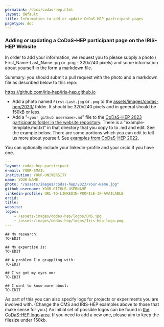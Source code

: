 ```yaml
---
permalink: /docs/codas-hep.html
layout: default
title: Information to add or update CoDaS-HEP participant pages
pagetype: doc
---
```


### Adding or updating a CoDaS-HEP participant page on the IRIS-HEP Website

In order to add your information, we request you to please supply a photo ( First_Name-Last_Name.jpg or .png - 320x240 pixels) and some information about
yourself in the form a markdown file.

Summary: you should submit a pull request with the photo and a markdown file as described below to this repo:

<https://github.com/iris-hep/iris-hep.github.io>

* Add a photo named `First-Last.jpg` or `.png` to the [assets/images/codas-hep/2023/](https://github.com/iris-hep/iris-hep.github.io/tree/master/assets/images/codas-hep/2023/) folder. It should be 320x240 pixels and in general should be 150kB or less.
* Add a "`<your github username>.md`" file to the [CoDaS-HEP 2023 participants folder in the website repository](https://github.com/iris-hep/iris-hep.github.io/tree/master/_codas-hep-students/2023/). There is a "example-template.md.txt" in that directory that you copy to to <your github username>.md and edit. See the example below. There are some portions which you can edit to tell us more about yourself. See [examples from CoDaS-HEP 2022](https://codas-hep.org/downloads/CoDaS-HEP-2022-introduction-slides.pdf).

You can optionally include your linkedin-profile and your orcid if you have one.
```yml
---
layout: codas-hep-participant
e-mail: YOUR-EMAIL
institution: YOUR-UNIVERSITY
name: YOUR-NAME
photo: "/assets/images/codas-hep/2023/Your-Name.jpg"
github-username: YOUR-GITHUB-USERNAME
linkedin-profile: URL-TO-LINKEDIN-PROFILE-IF-AVAILABLE
orcid:
title:
website:
logos:
    - /assets/images/codas-hep/logos/CMS.jpg
    - /assets/images/codas-hep/logos/Iris-hep-logo.png
---
```

```
## My research:
TO-EDIT

## My expertise is:
TO-EDIT

## A problem I'm grappling with:
TO-EDIT

## I've got my eyes on:
TO-EDIT

## I want to know more about:
TO-EDIT
```

As part of this you can also specify logs for projects or experiments
you are involved with. (Change the CMS and IRIS-HEP examples above to
those that make sense for you.) An initial set of possible logos
can be found in [the CoDaS-HEP logo area](https://github.com/iris-hep/iris-hep.github.io/tree/master/assets/images/codas-hep/logos). If you need to add
a new one, please aim to keep the filesize under 150kb.
